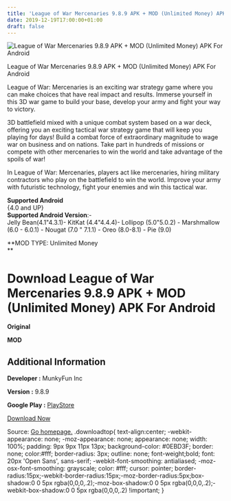 ```yaml
---
title: 'League of War Mercenaries 9.8.9 APK + MOD (Unlimited Money) APK For Android'
date: 2019-12-19T17:00:00+01:00
draft: false
---
```


![League of War Mercenaries 9.8.9 APK + MOD (Unlimited Money) APK For Android](https://i1.wp.com/apkhome.net/wp-content/uploads/2019/12/League-of-War-Mercenaries-9.8.9-APK-MOD-Unlimited-Money.png "League of War Mercenaries 9.8.9 APK + MOD (Unlimited Money) APK For Android")

  

League of War Mercenaries 9.8.9 APK + MOD (Unlimited Money) APK For Android

League of War: Mercenaries is an exciting war strategy game where you can make choices that have real impact and results. Immerse yourself in this 3D war game to build your base, develop your army and fight your way to victory.

3D battlefield mixed with a unique combat system based on a war deck, offering you an exciting tactical war strategy game that will keep you playing for days! Build a combat force of extraordinary magnitude to wage war on business and on nations. Take part in hundreds of missions or compete with other mercenaries to win the world and take advantage of the spoils of war!

In League of War: Mercenaries, players act like mercenaries, hiring military contractors who play on the battlefield to win the world. Improve your army with futuristic technology, fight your enemies and win this tactical war.

**Supported Android**  
{4.0 and UP}  
**Supported Android Version**:-  
Jelly Bean(4.1"4.3.1)- KitKat (4.4"4.4.4)- Lollipop (5.0"5.0.2) - Marshmallow (6.0 - 6.0.1) - Nougat (7.0 " 7.1.1) - Oreo (8.0-8.1) - Pie (9.0)

**MOD TYPE: Unlimited Money  
**

Download League of War Mercenaries 9.8.9 APK + MOD (Unlimited Money) APK For Android
====================================================================================

**Original**

**MOD**

Additional Information
----------------------

**Developer :** MunkyFun Inc

**Version :** 9.8.9

**Google Play :** [PlayStore](https://play.google.com/store/apps/details?id=com.gree.shadow)

  

[Download Now](https://store4app.co/post/league-of-war-mercenaries-9-8-9-apk-mod-unlimited-money-apk-for-android_1576771141)

  
Source: [Go homepage.](https://store4app.co/post/league-of-war-mercenaries-9-8-9-apk-mod-unlimited-money-apk-for-android_1576771141) .downloadtop{ text-align:center; -webkit-appearance: none; -moz-appearance: none; appearance: none; width: 100%; padding: 9px 9px 11px 13px; background-color: #0EBD3F; border: none; color:#fff; border-radius: 3px; outline: none; font-weight;bold; font: 20px 'Open Sans', sans-serif; -webkit-font-smoothing: antialiased; -moz-osx-font-smoothing: grayscale; color: #fff; cursor: pointer; border-radius:15px;-webkit-border-radius:15px;-moz-border-radius:5px;box-shadow:0 0 5px rgba(0,0,0,.2);-moz-box-shadow:0 0 5px rgba(0,0,0,.2);-webkit-box-shadow:0 0 5px rgba(0,0,0,.2) !important; }